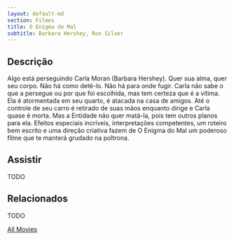 ```yaml
---
layout: default-md
section: Filmes
title: O Enígma do Mal
subtitle: Barbara Hershey, Ron Silver
---
```


## Descrição
Algo está perseguindo Carla Moran (Barbara Hershey). Quer sua alma, quer seu corpo. Não há como detê-lo. Não há para onde fugir. Carla não sabe o que a persegue ou por que foi escolhida, mas tem certeza que é a vítima. Ela é atormentada em seu quarto, é atacada na casa de amigos. Até o controle de seu carro é retirado de suas mãos enquanto dirige e Carla quase é morta. Mas a Entidade não quer matá-la, pois tem outros planos para ela. Efeitos especiais incríveis, interpretações competentes, um roteiro bem escrito e uma direção criativa fazem de O Enigma do Mal um poderoso filme que te manterá grudado na poltrona.


## Assistir
TODO

## Relacionados
TODO


<a href="/movies" class="button">All Movies</a>